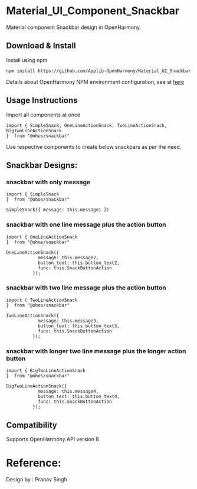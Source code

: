 # Material_UI_Component_Snackbar

Material component Snackbar design in OpenHarmony.

## Download & Install

Install using npm

```npm install https://github.com/Applib-OpenHarmony/Material_UI_Snackbar```

Details about OpenHarmony NPM environment configuration, see at [here](https://gitee.com/openharmony-tpc/docs/blob/master/OpenHarmony_npm_usage.md)

## Usage Instructions

Import all components at once

```ets
import { SimpleSnack, OneLineActionSnack, TwoLineActionSnack, BigTwoLineActionSnack
}  from "@ohos/snackbar"
```

Use respective components to create below snackbars as per the need.

## Snackbar Designs: 

### snackbar with only message
```ets
import { SimpleSnack
}  from "@ohos/snackbar"
```
```ets
SimpleSnack({ message: this.message1 })
```
### snackbar with one line message plus the action button
```ets
import { OneLineActionSnack
}  from "@ohos/snackbar"
```
```ets
OneLineActionSnack({
            message: this.message2,
            button_text: this.button_text2,
            func: this.SnackButtonAction
          });
```
### snackbar with two line message plus the action button
```ets
import { TwoLineActionSnack
}  from "@ohos/snackbar"
```
```ets
TwoLineActionSnack({
            message: this.message3,
            button_text: this.button_text3,
            func: this.SnackButtonAction
          });
```
### snackbar with longer two line message plus the longer action button
```ets
import { BigTwoLineActionSnack
}  from "@ohos/snackbar"
```
```ets
BigTwoLineActionSnack({
            message: this.message4,
            button_text: this.button_text4,
            func: this.SnackButtonAction
          });
```         
## Compatibility
Supports OpenHarmony API version 8

# Reference:

Design by : Pranav Singh
